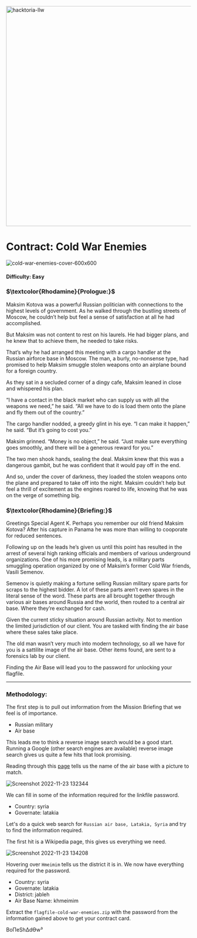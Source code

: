 <img width="600" alt="hacktoria-llw" src="https://user-images.githubusercontent.com/117080369/203552008-2d0e0a07-1815-485b-8f3f-ae7ed7258af8.png">

# Contract: Cold War Enemies
![cold-war-enemies-cover-600x600](https://user-images.githubusercontent.com/117080369/203554798-bc612059-d608-4bb4-9fd2-ccce1d092f37.png)

#### Difficulty: Easy

### **$\textcolor{Rhodamine}{Prologue:}$**
Maksim Kotova was a powerful Russian politician with connections to the highest levels of government. As he walked through the bustling streets of Moscow, he couldn’t help but feel a sense of satisfaction at all he had accomplished.

But Maksim was not content to rest on his laurels. He had bigger plans, and he knew that to achieve them, he needed to take risks.

That’s why he had arranged this meeting with a cargo handler at the Russian airforce base in Moscow. The man, a burly, no-nonsense type, had promised to help Maksim smuggle stolen weapons onto an airplane bound for a foreign country.

As they sat in a secluded corner of a dingy cafe, Maksim leaned in close and whispered his plan.

“I have a contact in the black market who can supply us with all the weapons we need,” he said. “All we have to do is load them onto the plane and fly them out of the country.”

The cargo handler nodded, a greedy glint in his eye. “I can make it happen,” he said. “But it’s going to cost you.”

Maksim grinned. “Money is no object,” he said. “Just make sure everything goes smoothly, and there will be a generous reward for you.”

The two men shook hands, sealing the deal. Maksim knew that this was a dangerous gambit, but he was confident that it would pay off in the end.

And so, under the cover of darkness, they loaded the stolen weapons onto the plane and prepared to take off into the night. Maksim couldn’t help but feel a thrill of excitement as the engines roared to life, knowing that he was on the verge of something big.

### **$\textcolor{Rhodamine}{Briefing:}$**
Greetings Special Agent K. Perhaps you remember our old friend Maksim Kotova? After his capture in Panama he was more than willing to cooporate for reduced sentences.

Following up on the leads he’s given us until this point has resulted in the arrest of several high ranking officials and members of various underground organizations. One of his more promising leads, is a military parts smuggling operation organized by one of Maksim’s former Cold War friends, Vasili Semenov.

Semenov is quietly making a fortune selling Russian military spare parts for scraps to the highest bidder. A lot of these parts aren’t even spares in the literal sense of the word. These parts are all brought together through various air bases around Russia and the world, then routed to a central air base. Where they’re exchanged for cash.

Given the current sticky situation around Russian activity. Not to mention the limited jurisdiction of our client. You are tasked with finding the air base where these sales take place.

The old man wasn’t very much into modern technology, so all we have for you is a sattilite image of the air base. Other items found, are sent to a forensics lab by our client.

Finding the Air Base will lead you to the password for unlocking your flagfile.

---

### Methodology:
The first step is to pull out imformation from the Mission Briefing that we feel is of importance.
* Russian military
* Air base

This leads me to think a reverse image search would be a good start.
Running a Google (other search engines are available) reverse image search gives us quite a few hits that look promising.

Reading through this <a href="https://www.thedrive.com/the-war-zone/17433/russias-air-base-in-syria-seems-to-be-under-regular-attack-now">page</a> tells us the name of the air base with a picture to match.

![Screenshot 2022-11-23 132344](https://user-images.githubusercontent.com/117080369/203557894-91896e1d-bda4-4a72-87f5-34344f0d23be.png)

We can fill in some of the information required for the linkfile password.
* Country: syria
* Governate: latakia

Let's do a quick web search for `Russian air base, Latakia, Syria` and try to find the information required.

The first hit is a Wikipedia page, this gives us everything we need.

![Screenshot 2022-11-23 134208](https://user-images.githubusercontent.com/117080369/203561725-6772b262-514e-4545-b84b-42aa843d6b6c.png)

Hovering over `Hmeimim` tells us the district it is in. We now have everything required for the password.
* Country: syria
* Governate: latakia
* District: jableh
* Air Base Name: khmeimim

Extract the `flagfile-cold-war-enemies.zip` with the password from the information gained above to get your contract card.


BoΠeShΔdϴw³
